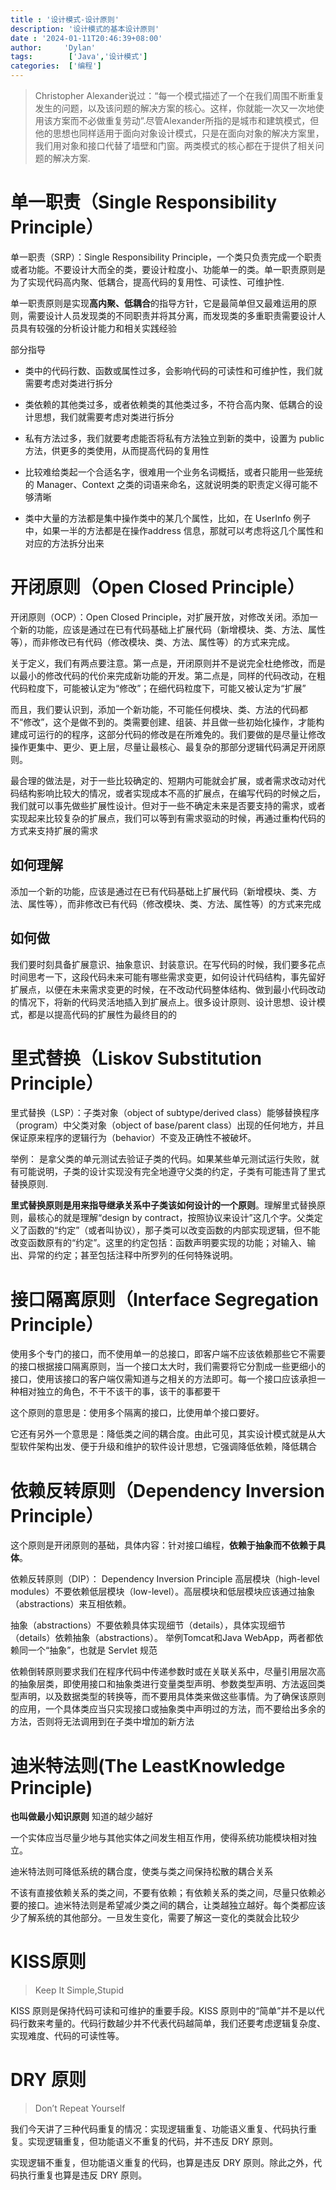 ```yaml
---
title : '设计模式-设计原则'
description: '设计模式的基本设计原则'
date : '2024-01-11T20:46:39+08:00'
author:     'Dylan'
tags:        ['Java','设计模式']
categories:  ['编程']
---
```

> Christopher Alexander说过：“每一个模式描述了一个在我们周围不断重复发生的问题，以及该问题的解决方案的核心。这样，你就能一次又一次地使用该方案而不必做重复劳动”.尽管Alexander所指的是城市和建筑模式，但他的思想也同样适用于面向对象设计模式，只是在面向对象的解决方案里，我们用对象和接口代替了墙壁和门窗。两类模式的核心都在于提供了相关问题的解决方案.	

<!--more-->

# 单⼀职责（Single Responsibility Principle）

单⼀职责（SRP）：Single Responsibility Principle，⼀个类只负责完成⼀个职责或者功能。不要设计⼤⽽全的类，要设计粒度⼩、功能单⼀的类。单⼀职责原则是为了实现代码⾼内聚、低耦合，提⾼代码的复⽤性、可读性、可维护性.

单一职责原则是实现**高内聚、低耦合**的指导方针，它是最简单但又最难运用的原则，需要设计人员发现类的不同职责并将其分离，而发现类的多重职责需要设计人员具有较强的分析设计能力和相关实践经验

部分指导

- 类中的代码⾏数、函数或属性过多，会影响代码的可读性和可维护性，我们就需要考虑对类进⾏拆分
- 类依赖的其他类过多，或者依赖类的其他类过多，不符合⾼内聚、低耦合的设计思想，我们就需要考虑对类进⾏拆分
- 私有⽅法过多，我们就要考虑能否将私有⽅法独⽴到新的类中，设置为 public ⽅法，供更多的类使⽤，从⽽提⾼代码的复⽤性
- ⽐较难给类起⼀个合适名字，很难⽤⼀个业务名词概括，或者只能⽤⼀些笼统的 Manager、Context 之类的词语来命名，这就说明类的职责定义得可能不够清晰

- 类中⼤量的⽅法都是集中操作类中的某⼏个属性，⽐如，在 UserInfo 例⼦中，如果⼀半的⽅法都是在操作address 信息，那就可以考虑将这⼏个属性和对应的⽅法拆分出来

# 开闭原则（Open Closed Principle）

开闭原则（OCP）：Open Closed Principle，对扩展开放，对修改关闭。添加⼀个新的功能，应该是通过在已有代码基础上扩展代码（新增模块、类、⽅法、属性等），⽽⾮修改已有代码（修改模块、类、⽅法、属性等）的⽅式来完成。

关于定义，我们有两点要注意。第⼀点是，开闭原则并不是说完全杜绝修改，⽽是以最⼩的修改代码的代价来完成新功能的开发。第⼆点是，同样的代码改动，在粗代码粒度下，可能被认定为“修改”；在细代码粒度下，可能⼜被认定为“扩展”

⽽且，我们要认识到，添加⼀个新功能，不可能任何模块、类、⽅法的代码都不“修改”，这个是做不到的。类需要创建、组装、并且做⼀些初始化操作，才能构建成可运⾏的的程序，这部分代码的修改是在所难免的。我们要做的是尽量让修改操作更集中、更少、更上层，尽量让最核⼼、最复杂的那部分逻辑代码满⾜开闭原则。

最合理的做法是，对于⼀些⽐较确定的、短期内可能就会扩展，或者需求改动对代码结构影响⽐较⼤的情况，或者实现成本不⾼的扩展点，在编写代码的时候之后，我们就可以事先做些扩展性设计。但对于⼀些不确定未来是否要⽀持的需求，或者实现起来⽐较复杂的扩展点，我们可以等到有需求驱动的时候，再通过重构代码的⽅式来⽀持扩展的需求

## 如何理解

添加⼀个新的功能，应该是通过在已有代码基础上扩展代码（新增模块、类、⽅法、属性等），⽽⾮修改已有代码（修改模块、类、⽅法、属性等）的⽅式来完成

## 如何做

我们要时刻具备扩展意识、抽象意识、封装意识。在写代码的时候，我们要多花点时间思考⼀下，这段代码未来可能有哪些需求变更，如何设计代码结构，事先留好扩展点，以便在未来需求变更的时候，在不改动代码整体结构、做到最⼩代码改动的情况下，将新的代码灵活地插⼊到扩展点上。很多设计原则、设计思想、设计模式，都是以提⾼代码的扩展性为最终⽬的的

# ⾥式替换（Liskov Substitution Principle）

⾥式替换（LSP）：⼦类对象（object of subtype/derived class）能够替换程序（program）中⽗类对象（object of base/parent class）出现的任何地⽅，并且保证原来程序的逻辑⾏为（behavior）不变及正确性不被破坏。

举例： 是拿⽗类的单元测试去验证⼦类的代码。如果某些单元测试运⾏失败，就有可能说明，⼦类的设计实现没有完全地遵守⽗类的约定，⼦类有可能违背了⾥式替换原则.

**⾥式替换原则是⽤来指导继承关系中⼦类该如何设计的⼀个原则**。理解⾥式替换原则，最核⼼的就是理解“design by contract，按照协议来设计”这⼏个字。⽗类定义了函数的“约定”（或者叫协议），那⼦类可以改变函数的内部实现逻辑，但不能改变函数原有的“约定”。这⾥的约定包括：函数声明要实现的功能；对输⼊、输出、异常的约定；甚⾄包括注释中所罗列的任何特殊说明。

# 接⼝隔离原则（Interface Segregation Principle）

使用多个专门的接口，而不使用单一的总接口，即客户端不应该依赖那些它不需要的接口根据接口隔离原则，当一个接口太大时，我们需要将它分割成一些更细小的接口，使用该接口的客户端仅需知道与之相关的方法即可。每一个接口应该承担一种相对独立的角色，不干不该干的事，该干的事都要干

这个原则的意思是：使用多个隔离的接口，比使用单个接口要好。

它还有另外一个意思是：降低类之间的耦合度。由此可见，其实设计模式就是从大型软件架构出发、便于升级和维护的软件设计思想，它强调降低依赖，降低耦合

# 依赖反转原则（Dependency Inversion Principle）

这个原则是开闭原则的基础，具体内容：针对接口编程，**依赖于抽象而不依赖于具体**。

依赖反转原则（DIP）： Dependency Inversion Principle ⾼层模块（high-level modules）不要依赖低层模块（low-level）。⾼层模块和低层模块应该通过抽象（abstractions）来互相依赖。

抽象（abstractions）不要依赖具体实现细节（details），具体实现细节（details）依赖抽象（abstractions）。  举例Tomcat和Java WebApp，两者都依赖同⼀个“抽象”，也就是 Servlet 规范

依赖倒转原则要求我们在程序代码中传递参数时或在关联关系中，尽量引用层次高的抽象层类，即使用接口和抽象类进行变量类型声明、参数类型声明、方法返回类型声明，以及数据类型的转换等，而不要用具体类来做这些事情。为了确保该原则的应用，一个具体类应当只实现接口或抽象类中声明过的方法，而不要给出多余的方法，否则将无法调用到在子类中增加的新方法



# 迪米特法则(The LeastKnowledge Principle)

**也叫做最小知识原则**  知道的越少越好

一个实体应当尽量少地与其他实体之间发生相互作用，使得系统功能模块相对独立。

迪米特法则可降低系统的耦合度，使类与类之间保持松散的耦合关系

不该有直接依赖关系的类之间，不要有依赖；有依赖关系的类之间，尽量只依赖必要的接⼝。迪⽶特法则是希望减少类之间的耦合，让类越独⽴越好。每个类都应该少了解系统的其他部分。⼀旦发⽣变化，需要了解这⼀变化的类就会⽐较少

# KISS原则

>  Keep It Simple,Stupid

KISS 原则是保持代码可读和可维护的重要⼿段。KISS 原则中的“简单”并不是以代码⾏数来考量的。代码⾏数越少并不代表代码越简单，我们还要考虑逻辑复杂度、实现难度、代码的可读性等。

# DRY 原则

> Don’t Repeat Yourself

我们今天讲了三种代码重复的情况：实现逻辑重复、功能语义重复、代码执⾏重复。实现逻辑重复，但功能语义不重复的代码，并不违反 DRY 原则。

实现逻辑不重复，但功能语义重复的代码，也算是违反 DRY 原则。除此之外，代码执⾏重复也算是违反 DRY 原则。
